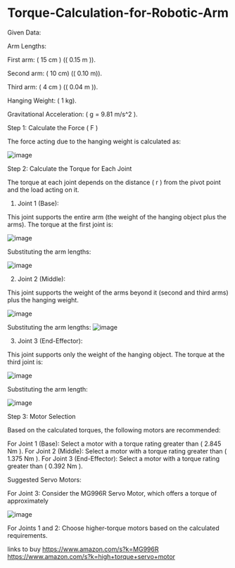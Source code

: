 # Torque-Calculation-for-Robotic-Arm

Given Data:

Arm Lengths:

First arm: ( 15 cm ) (( 0.15 m )).

Second arm: ( 10 cm) (( 0.10 m)).

Third arm: ( 4 cm ) (( 0.04 m )).

Hanging Weight: ( 1 kg).

Gravitational Acceleration: ( g = 9.81 m/s^2 ).

Step 1: Calculate the Force ( F )

The force acting due to the hanging weight is calculated as:

![image](https://github.com/user-attachments/assets/a9882db9-12bc-46ce-a785-4137d2a971aa)



Step 2: Calculate the Torque for Each Joint

The torque at each joint depends on the distance ( r ) from the pivot point and the load acting on it.

1. Joint 1 (Base):

This joint supports the entire arm (the weight of the hanging object plus the arms).
The torque at the first joint is:


![image](https://github.com/user-attachments/assets/38717ef4-54cf-48e7-9691-6531c50e4a7e)



Substituting the arm lengths:


![image](https://github.com/user-attachments/assets/fb5693a5-083b-4538-9b09-1122f35628eb)


2. Joint 2 (Middle):

This joint supports the weight of the arms beyond it (second and third arms) plus the hanging weight.



![image](https://github.com/user-attachments/assets/59ed9cba-8ba1-4201-bd43-9c0e156f1e1f)

Substituting the arm lengths:
![image](https://github.com/user-attachments/assets/8c9b1bd9-8f1e-4417-9f67-508bad89fc16)


 3. Joint 3 (End-Effector):
    
This joint supports only the weight of the hanging object.
The torque at the third joint is:

  ![image](https://github.com/user-attachments/assets/2620b31a-7424-4f18-a26f-0d20bf1a50d1)


 Substituting the arm length:

 ![image](https://github.com/user-attachments/assets/32761400-44c2-4b32-a738-46800747508b)





Step 3: Motor Selection

Based on the calculated torques, the following motors are recommended:

For Joint 1 (Base): Select a motor with a torque rating greater than ( 2.845 Nm ).
For Joint 2 (Middle): Select a motor with a torque rating greater than ( 1.375 Nm ).
For Joint 3 (End-Effector): Select a motor with a torque rating greater than ( 0.392 Nm ).


Suggested Servo Motors:

For Joint 3: Consider the MG996R Servo Motor, which offers a torque of approximately



![image](https://github.com/user-attachments/assets/a9fcf559-61fb-4106-86b7-17e047e8354f)

For Joints 1 and 2: Choose higher-torque motors based on the calculated requirements.

links to buy
https://www.amazon.com/s?k=MG996R
https://www.amazon.com/s?k=high+torque+servo+motor

